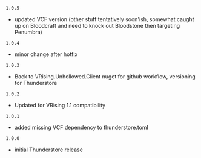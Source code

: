 `1.0.5`
- updated VCF version (other stuff tentatively soon'ish, somewhat caught up on Bloodcraft and need to knock out Bloodstone then targeting Penumbra)

`1.0.4`
- minor change after hotfix

`1.0.3`
- Back to VRising.Unhollowed.Client nuget for github workflow, versioning for Thunderstore

`1.0.2`
- Updated for VRising 1.1 compatibility

`1.0.1`
- added missing VCF dependency to thunderstore.toml
 
`1.0.0`
- initial Thunderstore release


